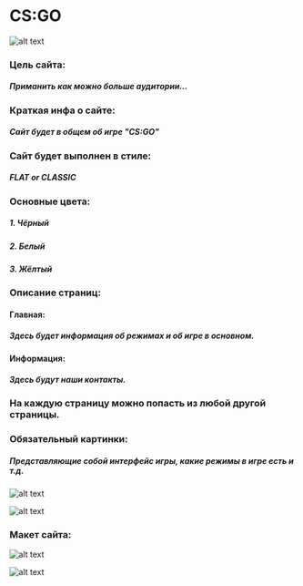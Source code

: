 # CS:GO
![alt text][logo]

[logo]: https://i.ytimg.com/vi/k043W5T-xgE/maxresdefault.jpg
### Цель сайта:
##### Приманить как можно больше аудитории...
### Краткая инфа о сайте:
##### Сайт будет в общем об игре "CS:GO"
### Сайт будет выполнен в стиле:
##### FLAT or CLASSIC
### Основные цвета:
##### 1. Чёрный
##### 2. Белый
##### 3. Жёлтый
### Описание страниц:
#### Главная:
##### Здесь будет информация об режимах и об игре в основном.
#### Информация:
##### Здесь будут наши контакты.
### На каждую страницу можно попасть из любой другой страницы.
### Обязательный картинки:
##### Представляющие собой интерфейс игры, какие режимы в игре есть и т.д.
![alt text][gogo]

[gogo]: https://sun9-67.userapi.com/c824409/v824409711/16e854/Fmb98eWGTzE.jpg

![alt text][jojo]

[jojo]: https://otvet.imgsmail.ru/download/247125327_fb788293314f5e680976eab6a788f569_800.png


### Макет сайта:


![alt text][koko]

[koko]: https://media.discordapp.net/attachments/768127615391236156/781935266658648064/unknown.png?width=887&height=499

![alt text][hoho]

[hoho]: https://media.discordapp.net/attachments/768127615391236156/781936598882189332/unknown.png?width=887&height=499
